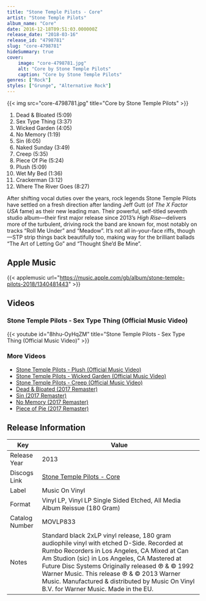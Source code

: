```yaml
---
title: "Stone Temple Pilots - Core"
artist: "Stone Temple Pilots"
album_name: "Core"
date: 2016-12-18T09:51:03.000000Z
release_date: "2018-03-16"
release_id: "4798781"
slug: "core-4798781"
hideSummary: true
cover:
    image: "core-4798781.jpg"
    alt: "Core by Stone Temple Pilots"
    caption: "Core by Stone Temple Pilots"
genres: ["Rock"]
styles: ["Grunge", "Alternative Rock"]
---
```


{{< img src="core-4798781.jpg" title="Core by Stone Temple Pilots" >}}

<!-- section break -->

1. Dead & Bloated (5:09)
2. Sex Type Thing (3:37)
3. Wicked Garden (4:05)
4. No Memory (1:19)
5. Sin (6:05)
6. Naked Sunday (3:49)
7. Creep (5:35)
8. Piece Of Pie (5:24)
9. Plush (5:09)
10. Wet My Bed (1:36)
11. Crackerman (3:12)
12. Where The River Goes (8:27)

<!-- section break -->


After shifting vocal duties over the years, rock legends Stone Temple Pilots have settled on a fresh direction after landing Jeff Gutt (of <i>The X Factor USA</i> fame) as their new leading man. Their powerful, self-titled seventh studio album—their first major release since 2013’s <i>High Rise</i>—delivers more of the turbulent, driving rock the band are known for, most notably on tracks “Roll Me Under” and “Meadow”. It’s not all in-your-face riffs, though—STP strip things back beautifully too, making way for the brilliant ballads “The Art of Letting Go” and “Thought She’d Be Mine”.



## Apple Music
{{< applemusic url="https://music.apple.com/gb/album/stone-temple-pilots-2018/1340481443" >}}





## Videos
### Stone Temple Pilots - Sex Type Thing (Official Music Video)
{{< youtube id="8hhu-OyHqZM" title="Stone Temple Pilots - Sex Type Thing (Official Music Video)" >}}<br>

### More Videos

- [Stone Temple Pilots - Plush (Official Music Video)](https://www.youtube.com/watch?v=V5UOC0C0x8Q)
- [Stone Temple Pilots - Wicked Garden (Official Music Video)](https://www.youtube.com/watch?v=2oPeZFOpPAM)
- [Stone Temple Pilots - Creep (Official Music Video)](https://www.youtube.com/watch?v=sT1DdO3SISg)
- [Dead & Bloated (2017 Remaster)](https://www.youtube.com/watch?v=SCx_uiSdC_c)
- [Sin (2017 Remaster)](https://www.youtube.com/watch?v=mFgpWbI3Czo)
- [No Memory (2017 Remaster)](https://www.youtube.com/watch?v=HfxaR9S-BXU)
- [Piece of Pie (2017 Remaster)](https://www.youtube.com/watch?v=vTWgyYkVWXE)


## Release Information
|  Key           | Value                                                |
| ---------------| ---------------------------------------------------- |
| Release Year   | 2013                                   |
| Discogs Link   | [Stone Temple Pilots - Core](https://www.discogs.com/release/4798781-Stone-Temple-Pilots-Core) |
| Label          | Music On Vinyl |
| Format         | Vinyl LP, Vinyl LP Single Sided Etched, All Media Album Reissue (180 Gram) |
| Catalog Number | MOVLP833 |
| Notes | Standard black 2xLP vinyl release, 180 gram audiophile vinyl with etched D-Side.  Recorded at Rumbo Recorders in Los Angeles, CA Mixed at Can Am Studion (sic) in Los Angeles, CA Mastered at Future Disc Systems  Originally released ℗ & © 1992 Warner Music. This release ℗ & © 2013 Warner Music. Manufactured & distributed by Music On Vinyl B.V. for Warner Music. Made in the EU. |